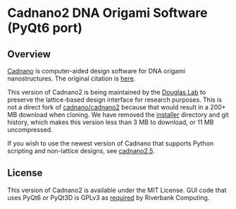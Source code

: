 # Cadnano2 DNA Origami Software (PyQt6 port)

## Overview
[Cadnano](http://cadnano.org/) is computer-aided design software for DNA origami nanostructures. The original citation is [here](https://academic.oup.com/nar/article/37/15/5001/2409858).

This version of Cadnano2 is being maintained by the [Douglas Lab](http://bionano.ucsf.edu/) to preserve the lattice-based design interface for research purposes. This is not a direct fork of [cadnano/cadnano2](https://github.com/cadnano/cadnano2) because that would result in a 200+ MB download when cloning. We have removed the [installer](https://github.com/cadnano/cadnano2/tree/master/installer) directory and git history, which makes this version less than 3 MB to download, or 11 MB uncompressed.

If you wish to use the newest version of Cadnano that supports Python scripting and non-lattice designs, see [cadnano2.5](https://github.com/cadnano/cadnano2.5/).

## License

This version of Cadnano2 is available under the MIT License.
GUI code that uses PyQt6 or PyQt3D is GPLv3 as [required](http://pyqt.sourceforge.net/Docs/PyQt6/introduction.html#license) by Riverbank Computing.
